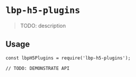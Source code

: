 # `lbp-h5-plugins`

> TODO: description

## Usage

```
const lbpH5Plugins = require('lbp-h5-plugins');

// TODO: DEMONSTRATE API
```
